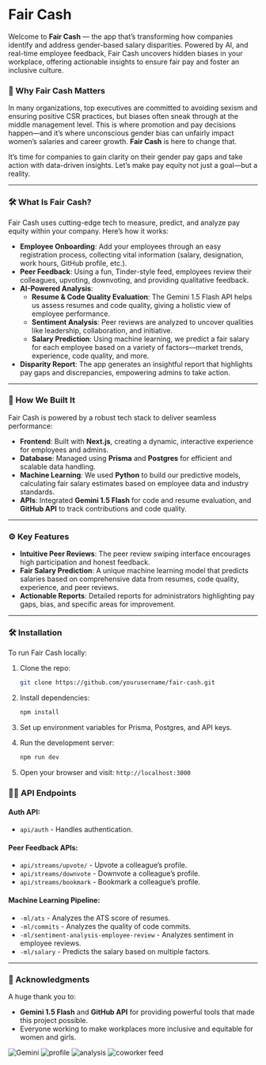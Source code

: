 
# Fair Cash

Welcome to **Fair Cash** — the app that’s transforming how companies identify and address gender-based salary disparities. Powered by AI,  and real-time employee feedback, Fair Cash uncovers hidden biases in your workplace, offering actionable insights to ensure fair pay and foster an inclusive culture. 

### 🚨 Why Fair Cash Matters
In many organizations, top executives are committed to avoiding sexism and ensuring positive CSR practices, but biases often sneak through at the middle management level. This is where promotion and pay decisions happen—and it’s where unconscious gender bias can unfairly impact women’s salaries and career growth. **Fair Cash** is here to change that.

It’s time for companies to gain clarity on their gender pay gaps and take action with data-driven insights. Let’s make pay equity not just a goal—but a reality.

---

### 🛠️ What Is Fair Cash?

Fair Cash uses cutting-edge tech to measure, predict, and analyze pay equity within your company. Here’s how it works:

- **Employee Onboarding**: Add your employees through an easy registration process, collecting vital information (salary, designation, work hours, GitHub profile, etc.).
- **Peer Feedback**: Using a fun, Tinder-style feed, employees review their colleagues, upvoting, downvoting, and providing qualitative feedback.
- **AI-Powered Analysis**:
  - **Resume & Code Quality Evaluation**: The Gemini 1.5 Flash API helps us assess resumes and code quality, giving a holistic view of employee performance.
  - **Sentiment Analysis**: Peer reviews are analyzed to uncover qualities like leadership, collaboration, and initiative.
  - **Salary Prediction**: Using machine learning, we predict a fair salary for each employee based on a variety of factors—market trends, experience, code quality, and more.
- **Disparity Report**: The app generates an insightful report that highlights pay gaps and discrepancies, empowering admins to take action.

---

### 🚀 How We Built It
Fair Cash is powered by a robust tech stack to deliver seamless performance:

- **Frontend**: Built with **Next.js**, creating a dynamic, interactive experience for employees and admins.
- **Database**: Managed using **Prisma** and **Postgres** for efficient and scalable data handling.
- **Machine Learning**: We used **Python** to build our predictive models, calculating fair salary estimates based on employee data and industry standards.
- **APIs**: Integrated **Gemini 1.5 Flash** for code and resume evaluation, and **GitHub API** to track contributions and code quality.

---

### ⚙️ Key Features
- **Intuitive Peer Reviews**: The peer review swiping interface encourages high participation and honest feedback.
- **Fair Salary Prediction**: A unique machine learning model that predicts salaries based on comprehensive data from resumes, code quality, experience, and peer reviews.
- **Actionable Reports**: Detailed reports for administrators highlighting pay gaps, bias, and specific areas for improvement.
---


### 🛠️ Installation

To run Fair Cash locally:

1. Clone the repo:
   ```bash
   git clone https://github.com/yourusername/fair-cash.git
   ```

2. Install dependencies:
   ```bash
   npm install
   ```

3. Set up environment variables for Prisma, Postgres, and API keys.

4. Run the development server:
   ```bash
   npm run dev
   ```

5. Open your browser and visit: `http://localhost:3000`

### 🧑‍💻 API Endpoints

#### Auth API:
- `api/auth` - Handles authentication.

#### Peer Feedback APIs:
- `api/streams/upvote/` - Upvote a colleague’s profile.
- `api/streams/downvote` - Downvote a colleague’s profile.
- `api/streams/bookmark` - Bookmark a colleague’s profile.

#### Machine Learning Pipeline:
- `-ml/ats` - Analyzes the ATS score of resumes.
- `-ml/commits` - Analyzes the quality of code commits.
- `-ml/sentiment-analysis-employee-review` - Analyzes sentiment in employee reviews.
- `-ml/salary` - Predicts the salary based on multiple factors.

---

### 💓 Acknowledgments

A huge thank you to:
- **Gemini 1.5 Flash** and **GitHub API** for providing powerful tools that made this project possible.
- Everyone working to make workplaces more inclusive and equitable for women and girls.

![Gemini](gemini.png)
![profile](profile.png)
![analysis](analysis.png)
![coworker feed](coworker_feed.png)

